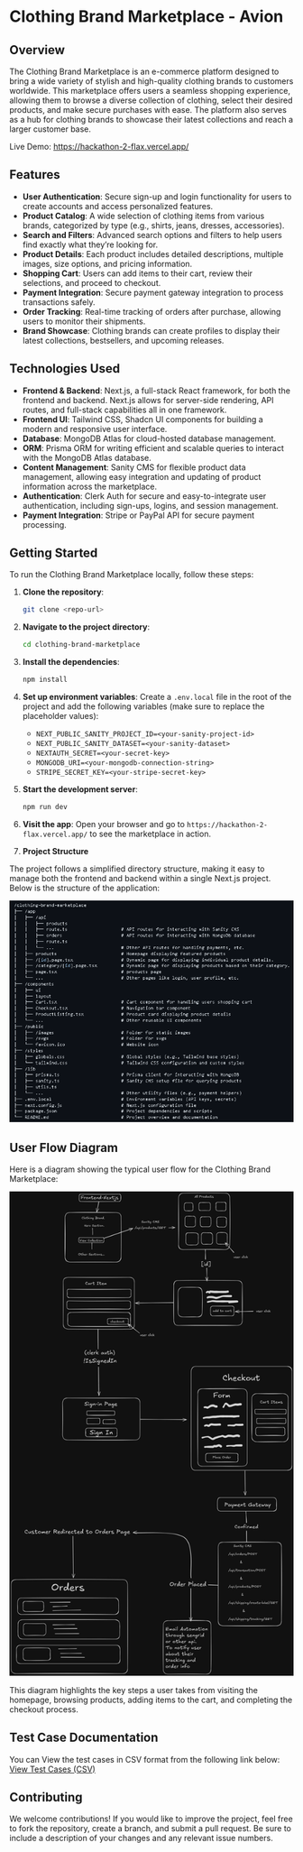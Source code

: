 # Clothing Brand Marketplace - Avion

## Overview

The Clothing Brand Marketplace is an e-commerce platform designed to bring a wide variety of stylish and high-quality clothing brands to customers worldwide. This marketplace offers users a seamless shopping experience, allowing them to browse a diverse collection of clothing, select their desired products, and make secure purchases with ease. The platform also serves as a hub for clothing brands to showcase their latest collections and reach a larger customer base.

Live Demo: https://hackathon-2-flax.vercel.app/

## Features

- **User Authentication**: Secure sign-up and login functionality for users to create accounts and access personalized features.
- **Product Catalog**: A wide selection of clothing items from various brands, categorized by type (e.g., shirts, jeans, dresses, accessories).
- **Search and Filters**: Advanced search options and filters to help users find exactly what they’re looking for.
- **Product Details**: Each product includes detailed descriptions, multiple images, size options, and pricing information.
- **Shopping Cart**: Users can add items to their cart, review their selections, and proceed to checkout.
- **Payment Integration**: Secure payment gateway integration to process transactions safely.
- **Order Tracking**: Real-time tracking of orders after purchase, allowing users to monitor their shipments.
- **Brand Showcase**: Clothing brands can create profiles to display their latest collections, bestsellers, and upcoming releases.

## Technologies Used

- **Frontend & Backend**: Next.js, a full-stack React framework, for both the frontend and backend. Next.js allows for server-side rendering, API routes, and full-stack capabilities all in one framework.
- **Frontend UI**: Tailwind CSS, Shadcn UI components for building a modern and responsive user interface.
- **Database**: MongoDB Atlas for cloud-hosted database management.
- **ORM**: Prisma ORM for writing efficient and scalable queries to interact with the MongoDB Atlas database.
- **Content Management**: Sanity CMS for flexible product data management, allowing easy integration and updating of product information across the marketplace.
- **Authentication**: Clerk Auth for secure and easy-to-integrate user authentication, including sign-ups, logins, and session management.
- **Payment Integration**: Stripe or PayPal API for secure payment processing.

## Getting Started

To run the Clothing Brand Marketplace locally, follow these steps:

1. **Clone the repository**:
   ```bash
   git clone <repo-url>
   ```

2. **Navigate to the project directory**:
   ```bash
   cd clothing-brand-marketplace
   ```

3. **Install the dependencies**:
   ```bash
   npm install
   ```

4. **Set up environment variables**:
   Create a `.env.local` file in the root of the project and add the following variables (make sure to replace the placeholder values):
   - `NEXT_PUBLIC_SANITY_PROJECT_ID=<your-sanity-project-id>`
   - `NEXT_PUBLIC_SANITY_DATASET=<your-sanity-dataset>`
   - `NEXTAUTH_SECRET=<your-secret-key>`
   - `MONGODB_URI=<your-mongodb-connection-string>`
   - `STRIPE_SECRET_KEY=<your-stripe-secret-key>`
   
5. **Start the development server**:
   ```bash
   npm run dev
   ```

6. **Visit the app**:
   Open your browser and go to `https://hackathon-2-flax.vercel.app/` to see the marketplace in action.

7. **Project Structure**

The project follows a simplified directory structure, making it easy to manage both the frontend and backend within a single Next.js project. Below is the structure of the application:

![Project Structure](public/images/ProjectStructure.PNG)

## User Flow Diagram

Here is a diagram showing the typical user flow for the Clothing Brand Marketplace:

![User Flow Diagram](public/images/Untitled-2024-11-29-2003.png)

This diagram highlights the key steps a user takes from visiting the homepage, browsing products, adding items to the cart, and completing the checkout process.


## Test Case Documentation

You can View the test cases in CSV format from the following link below: 
[View Test Cases (CSV)](public/assets/test-cases.csv)


## Contributing

We welcome contributions! If you would like to improve the project, feel free to fork the repository, create a branch, and submit a pull request. Be sure to include a description of your changes and any relevant issue numbers.
